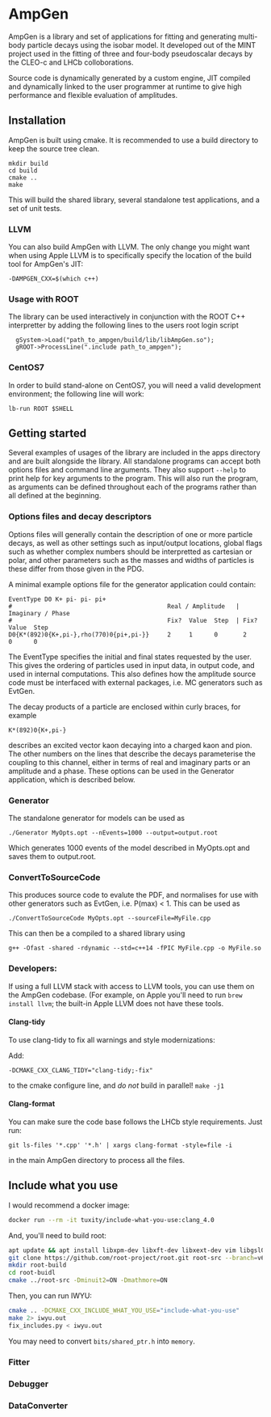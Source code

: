 # AmpGen
AmpGen is a library and set of applications for fitting and generating multi-body particle decays using the isobar model.
It developed out of the MINT project used in the fitting of three and four-body pseudoscalar decays by the CLEO-c and LHCb colloborations. 

Source code is dynamically generated by a custom engine, JIT compiled and dynamically linked to the user programmer at runtime to give high performance and flexible evaluation of amplitudes. 

## Installation

AmpGen is built using cmake. It is recommended to use a build directory to keep the source tree clean. 

```shell
mkdir build
cd build
cmake ..
make
```
This will build the shared library, several standalone test applications, and a set of unit tests. 

### LLVM

You can also build AmpGen with LLVM. The only change you might want when using Apple LLVM
is to specifically specify the location of the build tool for AmpGen's JIT:

```shell
-DAMPGEN_CXX=$(which c++)
```

### Usage with ROOT

The library can be used interactively in conjunction with the ROOT C++ interpretter by adding the following lines 
to the users root login script 

```
  gSystem->Load("path_to_ampgen/build/lib/libAmpGen.so");
  gROOT->ProcessLine(".include path_to_ampgen");
```

### CentOS7

In order to build stand-alone on CentOS7, you will need a valid development environment; the following line will work:

```shell
lb-run ROOT $SHELL
```

## Getting started

Several examples of usages of the library are included in the apps directory and are 
built alongside the library. 
All standalone programs can accept both options files and command line arguments. 
They also support `--help` to print help for key arguments to the program. 
This will also run the program, as arguments can be defined throughout each of the programs rather than all defined at the beginning. 

### Options files and decay descriptors 

Options files will generally contain the description of one or more particle decays,
as well as other settings such as input/output locations, global flags such as 
whether complex numbers should be interpretted as cartesian or polar, and other parameters 
such as the masses and widths of particles is these differ from those given in the PDG.
 
A minimal example options file for the generator application could contain: 
```
EventType D0 K+ pi- pi- pi+
#                                           Real / Amplitude   | Imaginary / Phase 
#                                           Fix?  Value  Step  | Fix?  Value  Step
D0{K*(892)0{K+,pi-},rho(770)0{pi+,pi-}}     2     1      0       2     0      0   
```
The EventType specifies the initial and final states requested by the user. 
This gives the ordering of particles used in input data, in output code, and used in internal computations. 
This also defines how the amplitude source code must be interfaced with external packages, i.e. MC generators such as EvtGen.

The decay products of a particle are enclosed within curly braces, for example
```
K*(892)0{K+,pi-}
```
describes an excited vector kaon decaying into a charged kaon and pion. 
The other numbers on the lines that describe the decays parameterise the coupling to this channel, 
either in terms of real and imaginary parts or an amplitude and a phase. 
These options can be used in the Generator application, which is described below. 

### Generator

The standalone generator for models can be used as

```shell
./Generator MyOpts.opt --nEvents=1000 --output=output.root
```

Which generates 1000 events of the model described in MyOpts.opt and saves them to output.root.

### ConvertToSourceCode

This produces source code to evalute the PDF, and normalises for use with other generators such as EvtGen, i.e. P(max) < 1. This can be used as

```shell
./ConvertToSourceCode MyOpts.opt --sourceFile=MyFile.cpp
```

This can then be a compiled to a shared library using

```shell
g++ -Ofast -shared -rdynamic --std=c++14 -fPIC MyFile.cpp -o MyFile.so
```

<!---
(I broke the python bindings and haven't got round to fixing them yet, hence commented out of the instructions)
You can then check the file by opening it it Python3, using the utility class provided:

```python
from ampgen import FixedLib
lib = FixedLib('MyModel.so')
print(lib.matrix_elements[0]) # Print first matrix element

import pandas as pd
model = pd.read_csv('Input.csv', nrows=100_000)
fcn1 = lib.FCN_all(model)

# or, a bit slower, but just to show flexibility:
fcn2 = model.apply(lib.FCN, axis=1)
```

In this example, I've converted the output to csv to make it easy to import in Python without ROOT present. `.matrix_elements` gives you access to the parts of the PDF, with a `.amp` function that you can feed with P and E (`.vars` holds the current values).
-->

### Developers:
If using a full LLVM stack with access to LLVM tools, you can use them on
the AmpGen codebase. (For example, on Apple you'll need to run `brew install llvm`; the
built-in Apple LLVM does not have these tools.

#### Clang-tidy
To use clang-tidy to fix all warnings and style modernizations:

Add:

```shell
-DCMAKE_CXX_CLANG_TIDY="clang-tidy;-fix"
```
to the cmake configure line, and *do not* build in parallel! `make -j1`

#### Clang-format

You can make sure the code base follows the LHCb style requirements. Just run:

```shell
git ls-files '*.cpp' '*.h' | xargs clang-format -style=file -i
```

in the main AmpGen directory to process all the files.

## Include what you use

I would recommend a docker image:

```bash
docker run --rm -it tuxity/include-what-you-use:clang_4.0
```

And, you'll need to build root:

```bash
apt update && apt install libxpm-dev libxft-dev libxext-dev vim libgsl0-dev
git clone https://github.com/root-project/root.git root-src --branch=v6-12-06
mkdir root-build
cd root-buidl
cmake ../root-src -Dminuit2=ON -Dmathmore=ON
```

Then, you can run IWYU:

```bash
cmake .. -DCMAKE_CXX_INCLUDE_WHAT_YOU_USE="include-what-you-use"
make 2> iwyu.out
fix_includes.py < iwyu.out
```

You may need to convert `bits/shared_ptr.h` into `memory`.


### Fitter
### Debugger
### DataConverter

